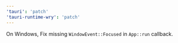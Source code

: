 ```yaml
---
'tauri': 'patch'
'tauri-runtime-wry': 'patch'
---
```


On Windows, Fix missing `WindowEvent::Focused` in `App::run` callback.
